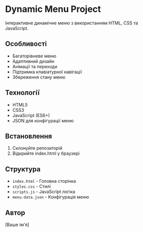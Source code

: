 # Dynamic Menu Project

Інтерактивне динамічне меню з використанням HTML, CSS та JavaScript.

## Особливості
- Багаторівневе меню
- Адаптивний дизайн
- Анімації та переходи
- Підтримка клавіатурної навігації
- Збереження стану меню

## Технології
- HTML5
- CSS3
- JavaScript (ES6+)
- JSON для конфігурації меню

## Встановлення
1. Склонуйте репозиторій
2. Відкрийте index.html у браузері

## Структура
- `index.html` - Головна сторінка
- `styles.css` - Стилі
- `scripts.js` - JavaScript логіка
- `menu-data.json` - Конфігурація меню

## Автор
[Ваше ім'я]

